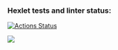 ### Hexlet tests and linter status:
[![Actions Status](https://github.com/darya448/frontend-project-lvl1/workflows/hexlet-check/badge.svg)](https://github.com/darya448/frontend-project-lvl1/actions)

<a href="https://codeclimate.com/github/codeclimate/codeclimate/maintainability"><img src="https://api.codeclimate.com/v1/badges/a99a88d28ad37a79dbf6/maintainability" /></a>


<a href="https://github.com/<darya4448>/<frontend-project-lvl1>/actions/workflows/<gitAction.yml>/badge.svg"></a>